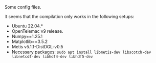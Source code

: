 Some config files.

It seems that the compilation only works in the following setups:
- Ubuntu 22.04.*
- OpenTelemac v9 release.
- Numpy==1.25.1
- Matplotlib==3.5.2
- Metis v5.1.1-DistDGL-v0.5
- Necessary packages: `sudo apt install libmetis-dev libscotch-dev libnetcdf-dev libhdf4-dev libhdf5-dev`
